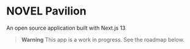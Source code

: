 # NOVEL Pavilion

An open source application built with Next.js 13

> **Warning**
> This app is a work in progress.
> See the roadmap below.